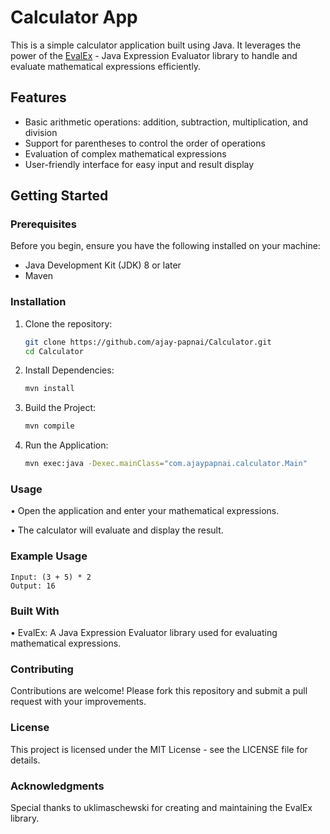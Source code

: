 # Calculator App

This is a simple calculator application built using Java. It leverages the power of the [EvalEx](https://github.com/uklimaschewski/EvalEx) - Java Expression Evaluator library to handle and evaluate mathematical expressions efficiently.

## Features

- Basic arithmetic operations: addition, subtraction, multiplication, and division
- Support for parentheses to control the order of operations
- Evaluation of complex mathematical expressions
- User-friendly interface for easy input and result display

## Getting Started

### Prerequisites

Before you begin, ensure you have the following installed on your machine:

- Java Development Kit (JDK) 8 or later
- Maven

### Installation

1. Clone the repository:
   ```bash
   git clone https://github.com/ajay-papnai/Calculator.git
   cd Calculator
2. Install Dependencies:
   ```bash
   mvn install

3. Build the Project:
   ```bash
   mvn compile
4. Run the Application:
   ```bash
   mvn exec:java -Dexec.mainClass="com.ajaypapnai.calculator.Main"

### Usage
• Open the application and enter your mathematical expressions.

• The calculator will evaluate and display the result.

### Example Usage
```text
Input: (3 + 5) * 2
Output: 16
```
### Built With
• EvalEx: A Java Expression Evaluator library used for evaluating mathematical expressions.

### Contributing
Contributions are welcome! Please fork this repository and submit a pull request with your improvements.

### License
This project is licensed under the MIT License - see the LICENSE file for details.

### Acknowledgments
Special thanks to uklimaschewski for creating and maintaining the EvalEx library.
